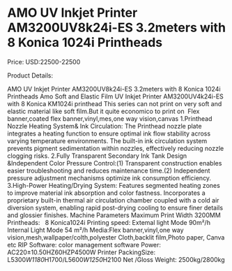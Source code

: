 # AMO UV Inkjet Printer AM3200UV8k24i-ES 3.2meters with 8 Konica 1024i Printheads

Price: USD:22500-22500

Product Details:

AMO UV Inkjet Printer AM3200UV8k24i-ES 3.2meters with 8 Konica 1024i Printheads
Amo Soft and Elastic Film UV Inkjet Printer AM3200UV4k24i-ES with 8 Konica KM1024i printhead
This series can not print on very soft and elastic material like soft film.But it quite economico to print on  Flex banner,coated flex banner,vinyl,mes,one way vision,canvas
1.Printhead Nozzle Heating System& Ink Circulation: The Printhead nozzle plate integrates a heating function to ensure optimal ink flow stability across varying temperature environments. The built-in ink
circulation system prevents pigment sedimentation within nozzles, effectively reducing nozzle clogging risks.
2.Fully Transparent Secondary Ink Tank Design &Independent Color Pressure Control:(1) Transparent construction enables easier troubleshooting and reduces maintenance time.(2)
Independent pressure adjustment mechanisms optimize ink consumption efficiency.
3.High-Power Heating/Drying System: Features segmented heating zones to improve material ink absorption and color fastness. Incorporates a proprietary built-in thermal air
circulation chamber coupled with a cold air diversion system, enabling rapid post-drying cooling to ensure finer details and glossier finishes.
Machine Parameters
Maximum Print Width	3200MM
Printheads:   8 Konica1024i
Printing speed:
Extemal light Mode 90m²/h
Internal Light Mode 54 m²/h
Media:Flex banner,vinyl,one way vision,mesh,wallpaper/colth,polyester Cloth,backlit film,Photo paper, Canva etc
RIP Software: color management software
Power:	AC220±10.50HZ60HZP4500W
Printer PackingSize:	L5300*W1180*H1700/L5600*W1250*H2100
Net /Gloss Weight:	2500kg/2800kg
